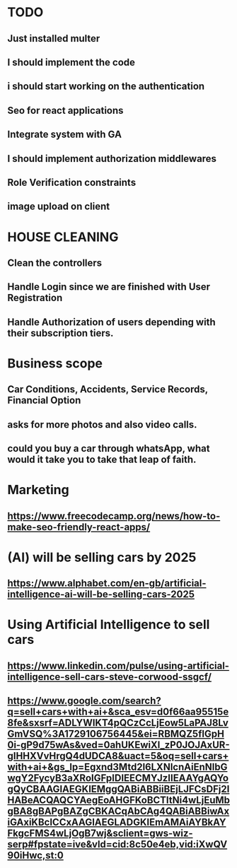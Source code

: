 #  TODO

## Just installed multer 
## I should implement the code 
## i should start working on the authentication
## Seo for react applications
## Integrate system with GA
## I should implement authorization middlewares
## Role Verification constraints
## image upload on client

# HOUSE CLEANING

## Clean the controllers
## Handle Login since we are finished with User Registration
## Handle Authorization of users depending with their subscription tiers.

# Business scope

## Car Conditions, Accidents, Service Records, Financial Option

## asks for more photos and also video calls.

## could you buy a car through whatsApp, what would it take you to take that leap of faith.

# Marketing 
## https://www.freecodecamp.org/news/how-to-make-seo-friendly-react-apps/
# (AI) will be selling cars by 2025
## https://www.alphabet.com/en-gb/artificial-intelligence-ai-will-be-selling-cars-2025
# Using Artificial Intelligence to sell cars
## https://www.linkedin.com/pulse/using-artificial-intelligence-sell-cars-steve-corwood-ssgcf/
## https://www.google.com/search?q=sell+cars+with+ai+&sca_esv=d0f66aa95515e8fe&sxsrf=ADLYWIKT4pQCzCcLjEow5LaPAJ8LvGmVSQ%3A1729106756445&ei=RBMQZ5flGpH0i-gP9d75wAs&ved=0ahUKEwiXl_zP0JOJAxUR-gIHHXVvHrgQ4dUDCA8&uact=5&oq=sell+cars+with+ai+&gs_lp=Egxnd3Mtd2l6LXNlcnAiEnNlbGwgY2FycyB3aXRoIGFpIDIEECMYJzIIEAAYgAQYogQyCBAAGIAEGKIEMggQABiABBiiBEjLJFCsDFj2IHABeACQAQCYAegEoAHGFKoBCTItNi4wLjEuMbgBA8gBAPgBAZgCBKACqAbCAg4QABiABBiwAxiGAxiKBcICCxAAGIAEGLADGKIEmAMAiAYBkAYFkgcFMS4wLjOgB7wj&sclient=gws-wiz-serp#fpstate=ive&vld=cid:8c50e4eb,vid:iXwQV90iHwc,st:0